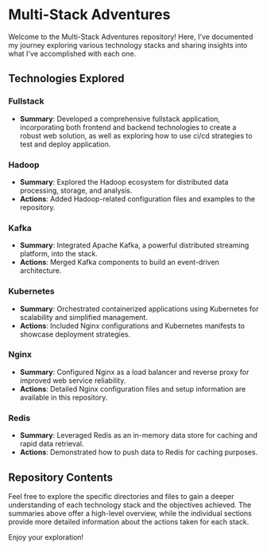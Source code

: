 # Multi-Stack Adventures

Welcome to the Multi-Stack Adventures repository! Here, I've documented my journey exploring various technology stacks and sharing insights into what I've accomplished with each one.

## Technologies Explored

### Fullstack
- **Summary**: Developed a comprehensive fullstack application, incorporating both frontend and backend technologies to create a robust web solution, as well as exploring how to use ci/cd strategies to test and deploy application.

### Hadoop
- **Summary**: Explored the Hadoop ecosystem for distributed data processing, storage, and analysis.
- **Actions**: Added Hadoop-related configuration files and examples to the repository.

### Kafka
- **Summary**: Integrated Apache Kafka, a powerful distributed streaming platform, into the stack.
- **Actions**: Merged Kafka components to build an event-driven architecture.

### Kubernetes
- **Summary**: Orchestrated containerized applications using Kubernetes for scalability and simplified management.
- **Actions**: Included Nginx configurations and Kubernetes manifests to showcase deployment strategies.

### Nginx
- **Summary**: Configured Nginx as a load balancer and reverse proxy for improved web service reliability.
- **Actions**: Detailed Nginx configuration files and setup information are available in this repository.

### Redis
- **Summary**: Leveraged Redis as an in-memory data store for caching and rapid data retrieval.
- **Actions**: Demonstrated how to push data to Redis for caching purposes.

## Repository Contents


Feel free to explore the specific directories and files to gain a deeper understanding of each technology stack and the objectives achieved. The summaries above offer a high-level overview, while the individual sections provide more detailed information about the actions taken for each stack.

Enjoy your exploration!
